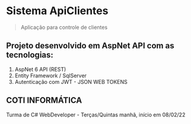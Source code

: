 # Sistema ApiClientes
> Aplicação para controle de clientes
## Projeto desenvolvido em AspNet API com as tecnologias:
1. AspNet 6 API (REST)
2. Entity Framework / SqlServer
3. Autenticação com JWT - JSON WEB TOKENS
## COTI INFORMÁTICA
Turma de C# WebDeveloper - Terças/Quintas manhã, início em 08/02/22